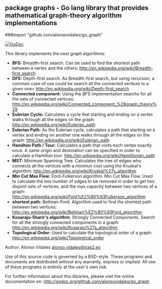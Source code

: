 ## package graphs - Go lang library that provides mathematical graph-theory algorithm implementations
###import "github.com/alonsovidales/go_graph"

[![GoDoc](https://godoc.org/github.com/alonsovidales/go_graph?status.png)](https://godoc.org/github.com/alonsovidales/go_graph)


This library implements the next graph algorithms:

* **BFS:** Breadth-first search. Can be used to find the shortest path between a vertex and the others: <http://en.wikipedia.org/wiki/Breadth-first_search>
* **DFS:** Depth-first search. As Breadth-first search, but using recursion, a common case of use could be search all the connected vertices to a given one< <http://en.wikipedia.org/wiki/Depth-first_search>
* **Connected component:** Using the BFS implementation searchs for all the sets of connected vertices: <http://en.wikipedia.org/wiki/Connected_component_%28graph_theory%29>
* **Eulerian Cycle:** Calculates a cycle that starting and ending on a vertex walks through all the edges on the graph: <http://en.wikipedia.org/wiki/Eulerian_path>
* **Eulerian Path:** As the Eulerian cycle, calculates a path that starting on a vertex and ending on another one walks through all the edges on the graph: <http://en.wikipedia.org/wiki/Eulerian_path>
* **Hamilton Path / Tour:** Calculates a path that visits each vertex exactly once. A same origin and destination can be specified in order to calculate a Hamilton tour: <http://en.wikipedia.org/wiki/Hamiltonian_path>
* **MST:** Minimum Spanning Tree. Calculates the tree of edges who connects all the vertices with a minimun cost using the Kruskal's algorithm: <http://en.wikipedia.org/wiki/Kruskal%27s_algorithm>
* **Min Cut Max Flow:** Ford-Fulkerson algorithm. Min Cut Max Flow. Used to calculate the min number of edges to be removed in order to get two disjoint sets of vertices, and the max capacity between two vertices of a graph: <http://en.wikipedia.org/wiki/Ford%E2%80%93Fulkerson_algorithm>
* **shortest path:** Bellman-Ford. Algorithm used to find the shortest path between two vertices: <http://en.wikipedia.org/wiki/Bellman%E2%80%93Ford_algorithm>
* **Kosaraju-Sharir's algorithm:** Strongly Connected Components. Search for all the strongly connected components in a graph: <http://en.wikipedia.org/wiki/Kosaraju%27s_algorithm>
* **Topological Order:** Used to calculate the topological order of a graph: <http://en.wikipedia.org/wiki/Topological_order>

Author: Alonso Vidales <alonso.vidales@tras2.es>

Use of this source code is governed by a BSD-style. These programs and documents are distributed without any warranty, express or implied. All use of these programs is entirely at the user's own risk.

For further information about this libraries, please visit the online documentation on: <http://godoc.org/github.com/alonsovidales/go_graph>
